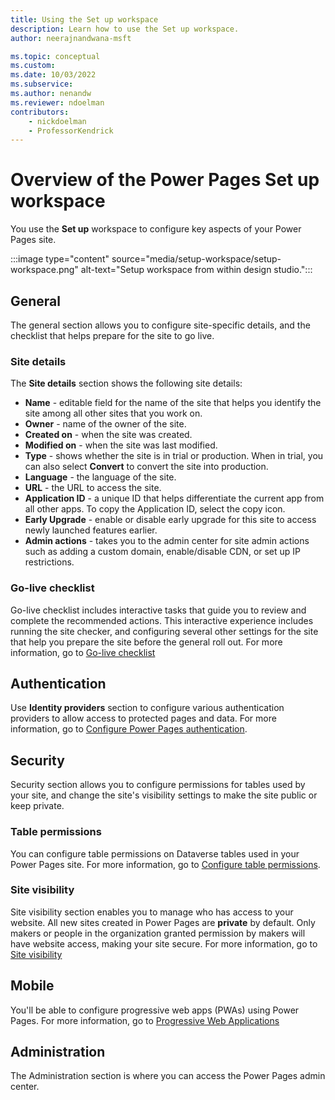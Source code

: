 ```yaml
---
title: Using the Set up workspace
description: Learn how to use the Set up workspace.
author: neerajnandwana-msft

ms.topic: conceptual
ms.custom: 
ms.date: 10/03/2022
ms.subservice:
ms.author: nenandw
ms.reviewer: ndoelman
contributors:
    - nickdoelman
    - ProfessorKendrick
---
```


# Overview of the Power Pages Set up workspace

You use the **Set up** workspace to configure key aspects of your Power Pages site.

:::image type="content" source="media/setup-workspace/setup-workspace.png" alt-text="Setup workspace from within design studio.":::

## General

The general section allows you to configure site-specific details, and the checklist that helps prepare for the site to go live.

### Site details

The **Site details** section shows the following site details:

- **Name** - editable field for the name of the site that helps you identify the site among all other sites that you work on.
- **Owner** - name of the owner of the site.
- **Created on** - when the site was created.
- **Modified on** - when the site was last modified.
- **Type** - shows whether the site is in trial or production. When in trial, you can also select **Convert** to convert the site into production.
- **Language** - the language of the site.
- **URL** - the URL to access the site.
- **Application ID** - a unique ID that helps differentiate the current app from all other apps. To copy the Application ID, select the copy icon.
- **Early Upgrade** - enable or disable early upgrade for this site to access newly launched features earlier.
- **Admin actions** - takes you to the admin center for site admin actions such as adding a custom domain, enable/disable CDN, or set up IP restrictions.

### Go-live checklist

Go-live checklist includes interactive tasks that guide you to review and complete the recommended actions. This interactive experience includes running the site checker, and configuring several other settings for the site that help you prepare the site before the general roll out. For more information, go to [Go-live checklist](../go-live/checklist.md)

## Authentication

Use **Identity providers** section to configure various authentication providers to allow access to protected pages and data. For more information, go to [Configure Power Pages authentication](../security/configure-portal-authentication.md).

## Security

Security section allows you to configure permissions for tables used by your site, and change the site's visibility settings to make the site public or keep private.

### Table permissions

You can configure table permissions on Dataverse tables used in your Power Pages site. For more information, go to [Configure table permissions](../security/table-permissions.md).

### Site visibility

Site visibility section enables you to manage who has access to your website. All new sites created in Power Pages are **private** by default. Only makers or people in the organization granted permission by makers will have website access, making your site secure. For more information, go to [Site visibility](../security/site-visibility.md)

## Mobile

You'll be able to configure progressive web apps (PWAs) using Power Pages. For more information, go to [Progressive Web Applications](progressive-web-apps.md)

## Administration

The Administration section is where you can access the Power Pages admin center.
